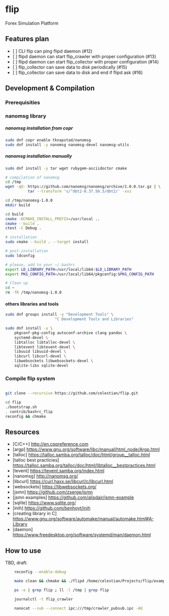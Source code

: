 flip
====

Forex Simulation Platform

Features plan
-------------

-   \[ \] CLI flip can ping flipd daemon (\#12)
-   \[ \] flipd daemon can start flip\_crawler with proper configuration (\#13)
-   \[ \] flipd daemon can start flip\_collector with proper configuration (\#14)
-   \[ \] flip\_collector can save data to disk periodically (\#15)
-   \[ \] flip\_collector can save data to disk and end if flipd ask (\#16)

Development & Compilation
-------------------------

### Prerequisities

### nanomsg library

##### nanomsg installation from copr

``` bash
sudo dnf copr enable tknapstad/nanomsg
sudo dnf install -y nanomsg nanomsg-devel nanomsg-utils
```

##### nanomsg installation manually

``` bash
sudo dnf install -y tar wget rubygem-asciidoctor cmake

# compilation of nanomsg
cd /tmp
wget -qO- https://github.com/nanomsg/nanomsg/archive/1.0.0.tar.gz | \
          tar --transform 's/^dbt2-0.37.50.3/dbt2/' -xvz

cd /tmp/nanomsg-1.0.0
mkdir build

cd build
cmake -DCMAKE_INSTALL_PREFIX=/usr/local ..
cmake --build .
ctest -C Debug .

# installation
sudo cmake --build . --target install

# post-installation
sudo ldconfig

# please, add to your ~/.bashrc
export LD_LIBRARY_PATH=/usr/local/lib64:$LD_LIBRARY_PATH
export PKG_CONFIG_PATH=/usr/local/lib64/pkgconfig:$PKG_CONFIG_PATH

# Clean up
cd ~
rm -fR /tmp/nanomsg-1.0.0
```

#### others libraries and tools

``` bash
sudo dnf groups install -y "Development Tools" \
                      "C Development Tools and Libraries"

sudo dnf install -y \
    pkgconf-pkg-config autoconf-archive clang pandoc \
    systemd-devel \
    libtalloc libtalloc-devel \
    libtevent libtevent-devel \
    libuuid libuuid-devel \
    libcurl libcurl-devel \
    libwebsockets libwebsockets-devel \
    sqlite-libs sqlite-devel
```

### Compile flip system

``` bash

git clone --recursive https://github.com/celestian/flip.git

cd flip
./bootstrap.sh
. contrib/bashrc_flip
reconfig && chmake
```

Resources
---------

-   \[C/C++\] <http://en.cppreference.com>
-   \[argp\] <https://www.gnu.org/software/libc/manual/html_node/Argp.html>
-   \[talloc\] <https://talloc.samba.org/talloc/doc/html/group__talloc.html>
-   \[talloc best practicies\] <https://talloc.samba.org/talloc/doc/html/libtalloc__bestpractices.html>
-   \[tevent\] <https://tevent.samba.org/index.html>
-   \[nanomsg\] <http://nanomsg.org/>
-   \[libcurl\] <https://curl.haxx.se/libcurl/c/libcurl.html>
-   \[websockets\] <https://libwebsockets.org/>
-   \[jsmn\] <https://github.com/zserge/jsmn>
-   \[jsmn examples\] <https://github.com/alisdair/jsmn-example>
-   \[sqlite\] <https://www.sqlite.org/>
-   \[inih\] <https://github.com/benhoyt/inih>
-   \[creating library in C\] <https://www.gnu.org/software/automake/manual/automake.html#A-Library>
-   \[daemon\] <https://www.freedesktop.org/software/systemd/man/daemon.html>

How to use
----------

TBD, draft:

``` bash
    reconfig --enable-debug

    make clean && chmake && ./flipd /home/celestian/Projects/flip/example/flip.conf

    ps -e | grep flip ; ll -l /tmp | grep flip

    journalctl -t flip_crawler

    nanocat --sub --connect ipc:///tmp/crawler_pubsub.ipc -AQ
```
